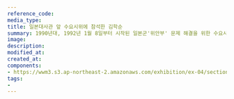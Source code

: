 ```yaml
---
reference_code:
media_type:
title: 일본대사관 앞 수요시위에 참석한 김학순
summary: 1990년대, 1992년 1월 8일부터 시작된 일본군'위안부' 문제 해결을 위한 수요시위에 김학순을 비롯한 많은 피해생존자들이 참여했다. (양징자 기증)
image:
description:
modified_at:
created_at:
components:
- https://wwm3.s3.ap-northeast-2.amazonaws.com/exhibition/ex-04/section-01-right/16_일본대사관+앞+수요시위에+참석한+김학순.jpg
tags:
-
---
```

